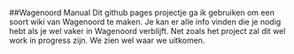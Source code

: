 ##Wagenoord Manual
Dit github pages projectje ga ik gebruiken om een soort wiki van Wagenoord te maken.
Je kan er alle info vinden die je nodig hebt als je wel vaker in Wagenoord verblijft.
Net zoals het project zal dit wel work in progress zijn. We zien wel waar we uitkomen.

